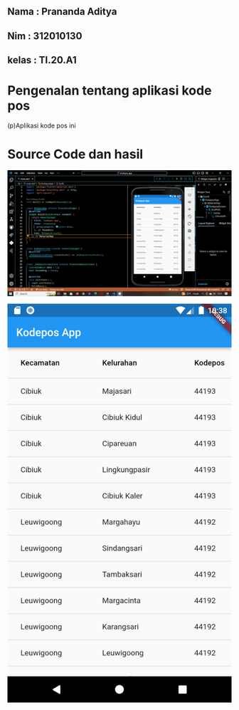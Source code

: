## Nama : Prananda Aditya

## Nim : 312010130

## kelas : TI.20.A1

# Pengenalan tentang aplikasi kode pos

(p)Aplikasi kode pos ini

# Source Code dan hasil

![](gambar/ss1.png)

![](gambar/ss2.png)
